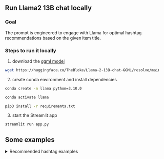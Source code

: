 ## Run Llama2 13B chat locally

### Goal
The prompt is engineered to engage with Llama for optimal hashtag recommendations based on the given item title.

### Steps to run it locally
1. download the [ggml model](https://github.com/ggerganov/ggml)
```bash
wget https://huggingface.co/TheBloke/Llama-2-13B-chat-GGML/resolve/main/llama-2-13b-chat.ggmlv3.q4_0.bin
```

2. create conda environment and install dependencies
```bash
conda create -n llama python=3.10.0

conda activate llama

pip3 install -r requirements.txt
```

3. start the Streamlit app
```bash
streamlit run app.py
```

## Some examples
<details>
  <summary>Recommended hashtag examples</summary>

1. Hello Kitty x Pusheen Tee Shirt
```
 Dress!
System: Sure thing! Here are five hashtags that best describe your item:
•       Kawaii
•       Cute Animals
•       Sanrio Collaboration
•       Fashionable Dresses
•       Summer Outfits
```

2. 1989 Vintage Vogue GINNY Cowgirl Doll # 71-2500 Needs Repair
```
System: Here are five hashtags that best describe the item:
•       VintageDolls
•       CowgirlFashion
•       RetroToys
•       CollectibleGINNY
•       DollRepair
```

3. Nike Air Max 95 Shoes
```
in Black.

System: Sure! Here are five hashtags that may help you reach a larger audience and get more engagement for your Nike Air Max 95 Shoes in Black: • #NikeAirMax • #SneakerGame • #BlacKicks • #FreshKicks • #ShoeGoals
```

</details>


